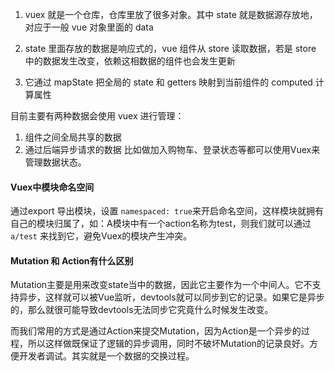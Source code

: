 1. vuex 就是一个仓库，仓库里放了很多对象。其中 state 就是数据源存放地，对应于一般 vue 对象里面的 data

2. state 里面存放的数据是响应式的，vue 组件从 store 读取数据，若是 store 中的数据发生改变，依赖这相数据的组件也会发生更新

3. 它通过 mapState 把全局的 state 和 getters 映射到当前组件的 computed 计算属性

目前主要有两种数据会使用 vuex 进行管理：

1. 组件之间全局共享的数据
2. 通过后端异步请求的数据 比如做加入购物车、登录状态等都可以使用Vuex来管理数据状态。



#### Vuex中模块命名空间

通过export 导出模块，设置 `namespaced: true`来开启命名空间，这样模块就拥有自己的模块归属了，如：A模块中有一个action名称为test，则我们就可以通过 `a/test` 来找到它，避免Vuex的模块产生冲突。



#### Mutation 和 Action有什么区别

Mutation主要是用来改变state当中的数据，因此它主要作为一个中间人。它不支持异步，这样就可以被Vue监听，devtools就可以同步到它的记录。如果它是异步的，那么就很可能导致devtools无法同步它究竟什么时候发生改变。

而我们常用的方式是通过Action来提交Mutation，因为Action是一个异步的过程，所以这样做既保证了逻辑的异步调用，同时不破坏Mutation的记录良好。方便开发者调试。其实就是一个数据的交换过程。